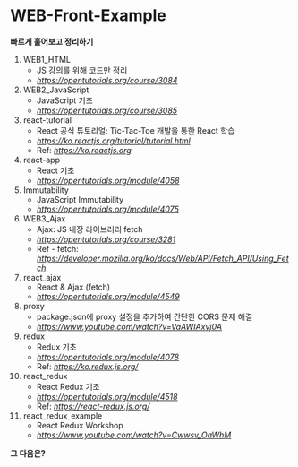 # WEB-Front-Example

**빠르게 훑어보고 정리하기**<br>

1. WEB1_HTML
    - JS 강의를 위해 코드만 정리
    - *<https://opentutorials.org/course/3084>*
1. WEB2_JavaScript
    - JavaScript 기초
    - *<https://opentutorials.org/course/3085>*
1. react-tutorial
    - React 공식 튜토리얼: Tic-Tac-Toe 개발을 통한 React 학습
    - *<https://ko.reactjs.org/tutorial/tutorial.html>*
    - Ref: *<https://ko.reactjs.org>*
1. react-app
    - React 기초
    - *<https://opentutorials.org/module/4058>*
1. Immutability
    - JavaScript Immutability
    - *<https://opentutorials.org/module/4075>*
1. WEB3_Ajax
    - Ajax: JS 내장 라이브러리 fetch
    - *<https://opentutorials.org/course/3281>*
    - Ref - fetch: *<https://developer.mozilla.org/ko/docs/Web/API/Fetch_API/Using_Fetch>*
1. react_ajax
    - React & Ajax (fetch)
    - *<https://opentutorials.org/module/4549>*
1. proxy
    - package.json에 proxy 설정을 추가하여 간단한 CORS 문제 해결
    - *<https://www.youtube.com/watch?v=VaAWIAxvj0A>*
1. redux
    - Redux 기초
    - *<https://opentutorials.org/module/4078>*
    - Ref: *<https://ko.redux.js.org/>*
1. react_redux
    - React Redux 기초
    - *<https://opentutorials.org/module/4518>*
    - Ref: *<https://react-redux.js.org/>*
1. react_redux_example
    - React Redux Workshop
    - *<https://www.youtube.com/watch?v=Cwwsv_OaWhM>*

**그 다음은?**<br>